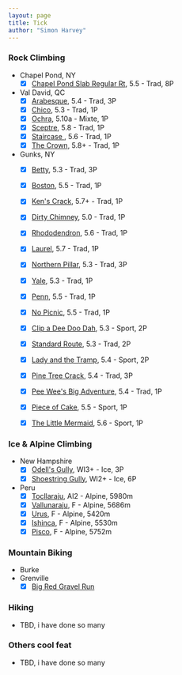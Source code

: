 ```yaml
---
layout: page
title: Tick
author: "Simon Harvey"
---
```


### Rock Climbing
* Chapel Pond, NY
  - [x] [Chapel Pond Slab Regular Rt](https://www.mountainproject.com/route/106411030/regular-route), 5.5 - Trad, 8P
* Val David, QC
  - [x] [Arabesque](https://www.mountainproject.com/route/108380035/arabesque), 5.4 - Trad, 3P
  - [x] [Chico](https://www.mountainproject.com/route/110523985/chico), 5.3 - Trad, 1P
  - [x] [Ochra](https://www.mountainproject.com/route/108145859/ochra), 5.10a - Mixte, 1P
  - [x] [Sceptre](https://www.mountainproject.com/route/109006250/sceptre), 5.8 - Trad, 1P
  - [x] [Staircase ](https://www.mountainproject.com/route/108411431/staircase), 5.6 - Trad, 1P
  - [x] [The Crown](https://www.mountainproject.com/route/109194197/the-crown), 5.8+ - Trad, 1P
* Gunks, NY
  - [x] [Betty](https://www.mountainproject.com/route/105920873/betty), 5.3 - Trad, 3P
  - [x] [Boston](https://www.mountainproject.com/route/106031901/boston), 5.5 - Trad, 1P
  - [x] [Ken's Crack](https://www.mountainproject.com/route/105799779/kens-crack), 5.7+ - Trad, 1P
  - [x] [Dirty Chimney](https://www.mountainproject.com/route/106511488/dirty-chimney), 5.0 - Trad, 1P
  - [x] [Rhododendron](https://www.mountainproject.com/route/105810485/rhododendron), 5.6 - Trad, 1P
  - [x] [Laurel](https://www.mountainproject.com/route/105810464/laurel), 5.7 - Trad, 1P
  - [x] [Northern Pillar](https://www.mountainproject.com/route/105939747/northern-pillar), 5.3 - Trad, 3P
  - [x] [Yale](https://www.mountainproject.com/route/109149831/yale), 5.3 - Trad, 1P
  - [x] [Penn](https://www.mountainproject.com/route/113805195/penn), 5.5 - Trad, 1P
  - [x] [No Picnic](https://www.mountainproject.com/route/106133879/no-picnic), 5.5 - Trad, 1P
  - [x] [Clip a Dee Doo Dah](https://www.mountainproject.com/route/105888037/clip-a-dee-doo-dah), 5.3 - Sport, 2P
  - [x] [Standard Route](https://www.mountainproject.com/route/106397749/standard-route), 5.3 - Trad, 2P
  - [x] [Lady and the Tramp](https://www.mountainproject.com/route/106057108/lady-and-the-tramp), 5.4 - Sport, 2P
  - [x] [Pine Tree Crack](https://www.mountainproject.com/route/106057097/pine-tree-crack), 5.4 - Trad, 3P
  - [x] [Pee Wee's Big Adventure](https://www.mountainproject.com/route/105966723/pee-wees-big-adventure), 5.4 - Trad, 1P
  - [x] [Piece of Cake](https://www.mountainproject.com/route/106491699/piece-of-cake), 5.5 - Sport, 1P
  - [x] [The Little Mermaid](https://www.mountainproject.com/route/106454898/the-little-mermaid), 5.6 - Sport, 1P


### Ice & Alpine Climbing
* New Hampshire
  - [x] [Odell's Gully](https://www.mountainproject.com/route/106449898/odells-gully), WI3+ - Ice, 3P
  - [x] [Shoestring Gully](https://www.mountainproject.com/route/106100769/shoestring-gully), WI2+ - Ice, 6P
* Peru
  - [x] [Tocllaraju](https://www.mountainproject.com/route/112083010/tocllaraju-northwest-ridge), AI2 - Alpine, 5980m
  - [x] [Vallunaraju](https://www.mountainproject.com/route/111929198/southwestern-route), F - Alpine, 5686m
  - [x] [Urus](https://www.mountainproject.com/route/106370657/southeast-slopes-to-east-ridge-urus-este-5420mts), F - Alpine, 5420m
  - [x] [Ishinca](https://www.mountainproject.com/route/106407702/ishinca-5530m-northwest-slopes), F - Alpine, 5530m
  - [x] [Pisco](https://www.mountainproject.com/route/106376347/pisco-normal-route), F - Alpine, 5752m

### Mountain Biking
* Burke
* Grenville
  - [x] [Big Red Gravel Run](https://www.bigredgravelrun.com/)

### Hiking
* TBD, i have done so many

### Others cool feat
* TBD, i have done so many
